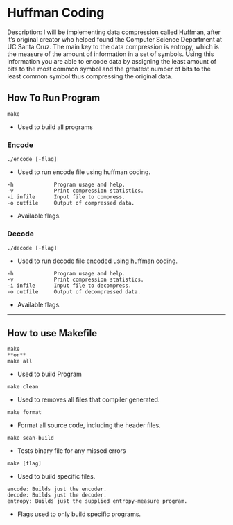 # Huffman Coding
Description:
	I will be implementing data compression called Huffman, after it’s original creator who helped found the Computer Science Department at UC Santa Cruz. The main key to the data compression is entropy, which is the measure of the amount of information in  a set of symbols. Using this information you are able to encode data by assigning the least amount of bits to the most common symbol and the greatest number of bits to the least common symbol thus compressing the original data.
## How To Run Program
```
make
```
- Used to build all programs
### Encode
```
./encode [-flag]
```
- Used to run encode file using huffman coding.
```
-h             Program usage and help.
-v             Print compression statistics.
-i infile      Input file to compress.
-o outfile     Output of compressed data.
```
- Available flags.

### Decode
```
./decode [-flag]
```
- Used to run decode file encoded using huffman coding.
```
-h             Program usage and help.
-v             Print compression statistics.
-i infile      Input file to decompress.
-o outfile     Output of decompressed data.
```
- Available flags.
---

## How to use Makefile
```
make
**or**
make all
```
- Used to build Program
```
make clean
```
- Used to removes all files that compiler generated.
```
make format
```
- Format all source code, including the header files.
```
make scan-build
```
- Tests binary file for any missed errors
```
make [flag]
```
- Used to build specific files.
```
encode: Builds just the encoder.
decode: Builds just the decoder.
entropy: Builds just the supplied entropy-measure program.
```
- Flags used to only build specific programs.

